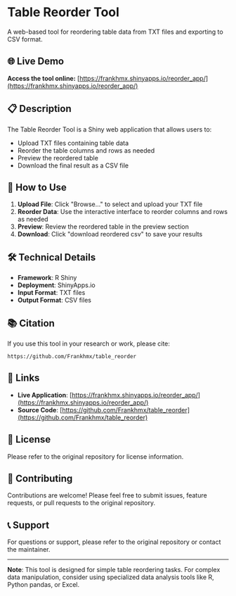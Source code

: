 # Table Reorder Tool

A web-based tool for reordering table data from TXT files and exporting to CSV format.

## 🌐 Live Demo

**Access the tool online:** [https://frankhmx.shinyapps.io/reorder_app/](https://frankhmx.shinyapps.io/reorder_app/)

## 📋 Description

The Table Reorder Tool is a Shiny web application that allows users to:
- Upload TXT files containing table data
- Reorder the table columns and rows as needed
- Preview the reordered table
- Download the final result as a CSV file

## 📖 How to Use

1. **Upload File**: Click "Browse..." to select and upload your TXT file
2. **Reorder Data**: Use the interactive interface to reorder columns and rows as needed
3. **Preview**: Review the reordered table in the preview section
4. **Download**: Click "download reordered csv" to save your results

## 🛠️ Technical Details

- **Framework**: R Shiny
- **Deployment**: ShinyApps.io
- **Input Format**: TXT files
- **Output Format**: CSV files

## 📚 Citation

If you use this tool in your research or work, please cite:

```
https://github.com/Frankhmx/table_reorder
```

## 🔗 Links

- **Live Application**: [https://frankhmx.shinyapps.io/reorder_app/](https://frankhmx.shinyapps.io/reorder_app/)
- **Source Code**: [https://github.com/Frankhmx/table_reorder](https://github.com/Frankhmx/table_reorder)

## 📝 License

Please refer to the original repository for license information.

## 🤝 Contributing

Contributions are welcome! Please feel free to submit issues, feature requests, or pull requests to the original repository.

## 📞 Support

For questions or support, please refer to the original repository or contact the maintainer.

---

**Note**: This tool is designed for simple table reordering tasks. For complex data manipulation, consider using specialized data analysis tools like R, Python pandas, or Excel.
